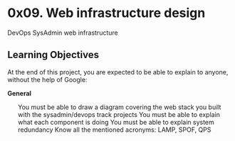 <h1>0x09. Web infrastructure design</h1>
DevOps   SysAdmin    web infrastructure


<h2>Learning Objectives</h2>
At the end of this project, you are expected to be able to explain to anyone, without the help of Google:

<strong>General</strong>
<Ul>
	You must be able to draw a diagram covering the web stack you built with the sysadmin/devops track projects
	You must be able to explain what each component is doing
	You must be able to explain system redundancy
	Know all the mentioned acronyms: LAMP, SPOF, QPS
</ul>
